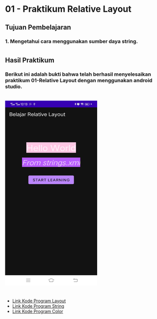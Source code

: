 # 01 - Praktikum Relative Layout

## Tujuan Pembelajaran

### 1. Mengetahui cara menggunakan sumber daya string.
#

## Hasil Praktikum

### Berikut ini adalah bukti bahwa telah berhasil menyelesaikan praktikum 01-Relative Layout dengan menggunakan android studio. <br> <br>
 <img src="img/relative.png" width="300px" height="600px">

#
-   [Link Kode Program Layout](../../src/01_relative_layout/app/src/main/res/layout/activity_main.xml)
-   [Link Kode Program String](../../src/01_relative_layout/app/src/main/res/values/strings.xml)
-   [Link Kode Program Color](../../src/01_relative_layout/app/src/main/res/values/colors.xml)